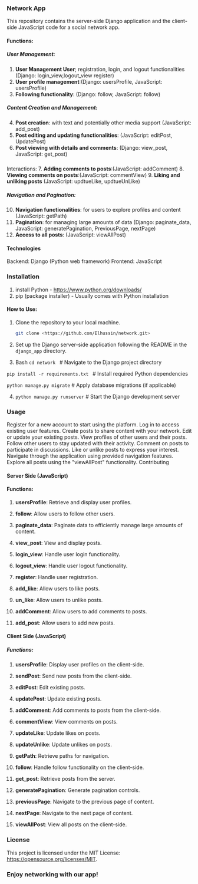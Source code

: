 ### Network App

This repository contains the server-side Django application and the client-side JavaScript code for a social network app.

<!-- #### Server Side (Django App) -->

#### Functions:

##### User Management:

1. **User Management User**; registration, login, and logout functionalities (Django: login_view,logout_view register)
2. **User profile management**:(Django: usersProfile, JavaScript: usersProfile)
3. **Following functionality**: (Django: follow, JavaScript: follow)
##### Content Creation and Management:
4. **Post creation**: with text and potentially other media support (JavaScript: add_post)
5. **Post editing and updating functionalities**: (JavaScript: editPost, UpdatePost)
6. **Post viewing with details and comments**: (Django: view_post, JavaScript: get_post)
#####
 Interactions:
7. **Adding comments to posts**:(JavaScript: addComment)
8. **Viewing comments on posts**:(JavaScript: commentView)
9. **Liking and unliking posts** (JavaScript: updtueLike, updtueUnLike)
##### Navigation and Pagination:
10. **Navigation functionalities**: for users to explore profiles and content (JavaScript: getPath)
11. **Pagination**: for managing large amounts of data (Django: paginate_data, JavaScript: generatePagination, PreviousPage, nextPage)
12. **Access to all posts**: (JavaScript: viewAllPost)


#### Technologies
Backend: Django (Python web framework)
Frontend: JavaScript 

### Installation

1. install Python  - https://www.python.org/downloads/
2. pip (package installer) - Usually comes with Python installation


#### How to Use:
1. Clone the repository to your local machine.
   
   ```bash
   git clone <https://github.com/Elhussin/network.git>
   ```

2. Set up the Django server-side application following the README in the `django_app` directory.

3. Bash
```cd network ``` # Navigate to the Django project directory

```pip install -r requirements.txt ``` # Install required Python dependencies

```python manage.py migrate```  # Apply database migrations (if applicable)

4. ``python manage.py runserver``  # Start the Django development server

### Usage

Register for a new account to start using the platform.
Log in to access existing user features.
Create posts to share content with your network.
Edit or update your existing posts.
View profiles of other users and their posts.
Follow other users to stay updated with their activity.
Comment on posts to participate in discussions.
Like or unlike posts to express your interest.
Navigate through the application using provided navigation features.
Explore all posts using the "viewAllPost" functionality.
Contributing
#### Server Side (JavaScript)
#### Functions:

1. **usersProfile**: Retrieve and display user profiles.

2. **follow**: Allow users to follow other users.

3. **paginate_data**: Paginate data to efficiently manage large amounts of content.

4. **view_post**: View and display posts.

5. **login_view**: Handle user login functionality.

6. **logout_view**: Handle user logout functionality.

7. **register**: Handle user registration.

8. **add_like**: Allow users to like posts.

9. **un_like**: Allow users to unlike posts.

10. **addComment**: Allow users to add comments to posts.

11. **add_post**: Allow users to add new posts.

#### Client Side (JavaScript)

##### Functions:

1. **usersProfile**: Display user profiles on the client-side.

2. **sendPost**: Send new posts from the client-side.

3. **editPost**: Edit existing posts.

4. **updatePost**: Update existing posts.

5. **addComment**: Add comments to posts from the client-side.

6. **commentView**: View comments on posts.

7. **updateLike**: Update likes on posts.

8. **updateUnlike**: Update unlikes on posts.

9. **getPath**: Retrieve paths for navigation.

10. **follow**: Handle follow functionality on the client-side.

11. **get_post**: Retrieve posts from the server.

12. **generatePagination**: Generate pagination controls.

13. **previousPage**: Navigate to the previous page of content.

14. **nextPage**: Navigate to the next page of content.

15. **viewAllPost**: View all posts on the client-side.

### License

This project is licensed under the MIT License: https://opensource.org/licenses/MIT.


### Enjoy networking with our app!
